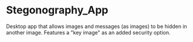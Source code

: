 # Stegonography_App
Desktop app that allows images and messages (as images) to be hidden in another image. Features a "key image" as an added security option.
